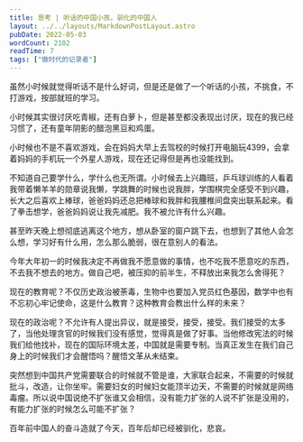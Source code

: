 ```yaml
---
title: 思考 | 听话的中国小孩，驯化的中国人
layout: ../../layouts/MarkdownPostLayout.astro
pubDate: 2022-05-03
wordCount: 2102
readTime: 7
tags: ["做时代的记录者"]
---
```

虽然小时候就觉得听话不是什么好词，但是还是做了一个听话的小孩，不挑食，不打游戏，按部就班的学习。

小时候其实很讨厌吃青椒，还有白萝卜，但是甚至都没表现出讨厌，现在的我已经习惯了，还有童年阴影的醋泡黑豆和鸡蛋。

小时候也不是不喜欢游戏，会在妈妈大早上去驾校的时候打开电脑玩4399，会拿着妈妈的手机玩一个外星人游戏，现在还记得但是再也没能找到。

不知道自己要学什么，学什么也无所谓。小时候去上兴趣班，乒乓球训练的人看着我带着懒羊羊的勋章说我懒，学跳舞的时候也说我胖，学围棋完全感受不到兴趣，长大之后喜欢上棒球，爸爸妈妈还总把棒球和我胖和我腰椎间盘突出联系起来。看了拳击想学，爸爸妈妈说让我先减肥。我不被允许有什么兴趣。

甚至昨天晚上想彻底逃离这个地方，想从卧室的窗户跳下去，也想到了其他人会怎么想，学习好有什么用，怎么那么脆弱，很在意别人的看法。

今年大年初一的时候我决定不再做我不愿意做的事情，也不吃我不愿意吃的东西，不去我不想去的地方。做自己吧，被压抑的前半生，不释放出来我怎么舍得死？

现在的教育呢？不仅历史政治被荼毒，生物中也要加入党员红色基因，数学中也有不忘初心牢记使命，这是什么教育？这种教育会教出什么样的未来？

现在的政治呢？不允许有人提出异议，就是接受，接受，接受。我们接受的太多了，当他处理贪官的时候我们没有感觉，觉得真是做了好事。当他修改宪法的时候我们给他找补，现在的国际环境太差，中国就是需要专制。当真正发生在我们自己身上的时候我们才会醒悟吗？醒悟文革从未结束。

突然想到中国共产党需要联合的时候就不管是谁，大家联合起来，不需要的时候就批斗，改造，让你坐牢。需要妇女的时候妇女能顶半边天，不需要的时候就是网络毒瘤。所以说中国说绝不扩张谁又会相信，没有能力扩张的人说不扩张是没用的，有能力扩张的时候怎么可能不扩张？

百年前中国人的奋斗造就了今天，百年后却已经被驯化，悲哀。

